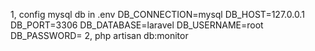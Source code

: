 1, config mysql db in .env
DB_CONNECTION=mysql
DB_HOST=127.0.0.1
DB_PORT=3306
DB_DATABASE=laravel
DB_USERNAME=root
DB_PASSWORD=
2, php artisan db:monitor
